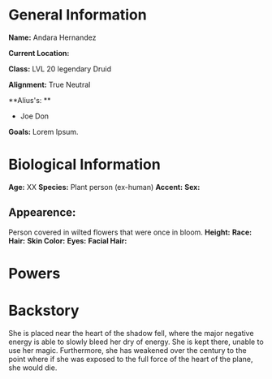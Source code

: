 # General Information
**Name:** Andara Hernandez

**Current Location:**

**Class:** LVL 20 legendary Druid

**Alignment:** True Neutral

**Alius's: **
- Joe Don

**Goals:** Lorem Ipsum.

# Biological Information
**Age:** XX
**Species:** Plant person (ex-human)
**Accent:**
**Sex:** 

## Appearence:
Person covered in wilted flowers that were once in bloom. 
**Height:**
**Race:** 
**Hair:** 
**Skin Color:** 
**Eyes:**
**Facial Hair:** 

# Powers

# Backstory
She is placed near the heart of the shadow fell, where the major negative energy is able to slowly bleed her dry of energy. She is kept there, unable to use her magic. Furthermore, she has weakened over the century to the point where if she was exposed to the full force of the heart of the plane, she would die.



